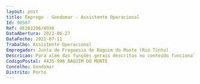 ```yaml
--- 
layout: post
title: Emprego - Gondomar - Assistente Operacional
Id: 98587
Ref: OE202206/0938
DataAbertura: 2022-06-27
DataFecho: 2022-07-11
Trabalho: Assistente Operacional
Empregador: Junta de Freguesia de Baguim do Monte (Rio Tinto)
Descricao: Para além das funções gerais descritas no conteúdo funcional do mapa anexo a LTFP, correspondentes à carreira de assistente operacional e categoria de assistente operacional, são funções específicas Funções de Trolha   Execução de tarefas de apoio elementares, indispensáveis ao funcionamento do sector de Higiene e Limpeza e Obras, nomeadamente  construção e reparação de muros, assentamento de blocos em cimento, execução de vigas e pilares em ferro, construção e reparação de passeios, assentamento de guias, assentamento de azulejos e ladrilhos, execução, assentamento e remate de caixas de saneamento e pluviais e condução de máquinas e equipamentos adequados às atividades a realizar.
CodigoPostal: 4435-996 BAGUIM DO MONTE
Concelho: Gondomar
Distrito: Porto
--- 
```

